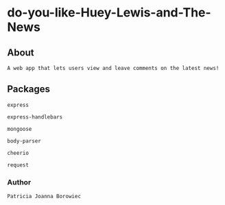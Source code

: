 # do-you-like-Huey-Lewis-and-The-News

## About
    A web app that lets users view and leave comments on the latest news!

## Packages

    express

    express-handlebars

    mongoose

    body-parser

    cheerio

    request

### Author

    Patricia Joanna Borowiec